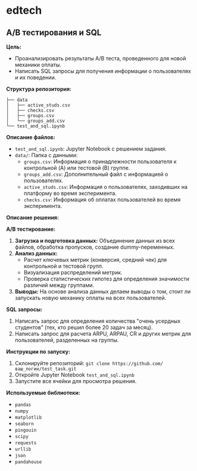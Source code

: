 # edtech
## A/B тестирования и SQL

**Цель:** 
- Проанализировать результаты A/B теста, проведенного для новой механики оплаты.
- Написать SQL запросы для получения информации о пользователях и их поведении.

**Структура репозитория:**

```
├── data
│   ├── active_studs.csv
│   ├── checks.csv
│   ├── groups.csv
│   └── groups_add.csv
└── test_and_sql.ipynb

```

**Описание файлов:**

- `test_and_sql.ipynb`: Jupyter Notebook с решением задания. 
- `data/`: Папка с данными:
    - `groups.csv`: Информация о принадлежности пользователя к контрольной (A) или тестовой (B) группе.
    - `groups_add.csv`: Дополнительный файл с информацией о пользователях.
    - `active_studs.csv`: Информация о пользователях, заходивших на платформу во время эксперимента.
    - `checks.csv`: Информация об оплатах пользователей во время эксперимента.

**Описание решения:**

**A/B тестирование:**

1. **Загрузка и подготовка данных:** Объединение данных из всех файлов, обработка пропусков, создание dummy-переменных.
2. **Анализ данных:** 
    - Расчет ключевых метрик (конверсия, средний чек) для контрольной и тестовой групп.
    - Визуализация распределений метрик.
    - Проверка статистических гипотез для определения значимости различий между группами.
3. **Выводы:** На основе анализа данных делаем выводы о том, стоит ли запускать новую механику оплаты на всех пользователей.

**SQL запросы:**

1.  Написать запрос для определения количества "очень усердных студентов" (тех, кто решил более 20 задач за месяц).
2.  Написать запрос для расчета ARPU, ARPAU, CR и других метрик для пользователей, разделенных на группы.

**Инструкции по запуску:**

1. Склонируйте репозиторий: `git clone https://github.com/ваш_логин/test_task.git`
2. Откройте Jupyter Notebook `test_and_sql.ipynb`
3. Запустите все ячейки для просмотра решения.


**Используемые библиотеки:**

- `pandas`
- `numpy`
- `matplotlib`
- `seaborn`
- `pingouin`
- `scipy`
- `requests`
- `urllib`
- `json`
- `pandahouse`
